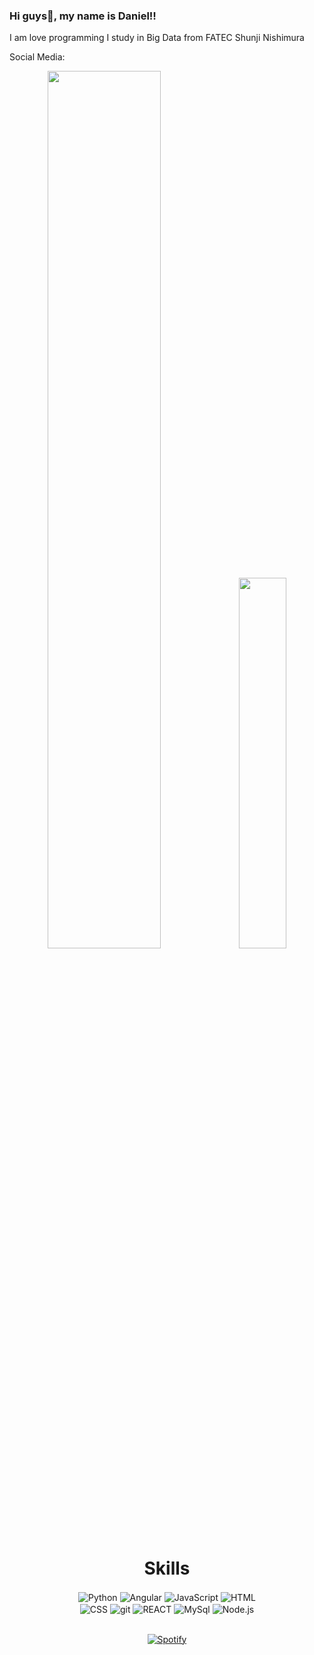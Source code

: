 ### Hi guys👋, my name is Daniel!!
I am love programming
I study in Big Data from FATEC Shunji Nishimura

Social Media: 






<div align="center">
  <img width="60%" src="https://github-readme-stats.vercel.app/api?username=dandanmatunoshita&show_icons=true&theme=dark&locale=pt-br"> 
  <img width="39%" src="https://github-readme-stats.vercel.app/api/top-langs/?username=dandanmatunoshita&layout=compact&theme=dark&locale=pt-br")
</div>


<h1 align='center'>Skills</h1>
<div align="center" style="align: center, justify-content: center, display: flex">
  <img align="center" alt="Python" src="https://img.shields.io/badge/Python-14354C?style=for-the-badge&logo=python&logoColor=white)"/>
  <img align="center" alt="Angular" src="https://img.shields.io/badge/Angular-DD0031?style=for-the-badge&logo=angular&logoColor=white" />
  <img align="center" alt="JavaScript" src="https://img.shields.io/badge/JavaScript-323330?style=for-the-badge&logo=javascript&logoColor=F7DF1E"/>
  <img align="center" alt="HTML" src="https://img.shields.io/badge/HTML5-E34F26?style=for-the-badge&logo=html5&logoColor=white"/>
  <br>
  <img align="center" alt="CSS" src="https://img.shields.io/badge/CSS3-1572B6?style=for-the-badge&logo=css3&logoColor=white"/>
  <img align="center" alt="git" src="https://img.shields.io/badge/Git-E34F26?style=for-the-badge&logo=git&logoColor=white"/>
  <img align="center" alt="REACT" src="https://img.shields.io/badge/React-20232A?style=for-the-badge&logo=react&logoColor=61DAFB"/>
  <img align="center" alt="MySql" src="https://img.shields.io/badge/MySQL-00000F?style=for-the-badge&logo=mysql&logoColor=white"/>
  <img align="center" alt="Node.js" src="https://img.shields.io/badge/Node.js-43853D?style=for-the-badge&logo=node.js&logoColor=white"/>
</div>

<br>  
  
  
[![Spotify](https://github-readme-remake.vercel.app/api/spotify)](https://open.spotify.com/user/21plfz3zyl776u2vhs3ghy2bi)
